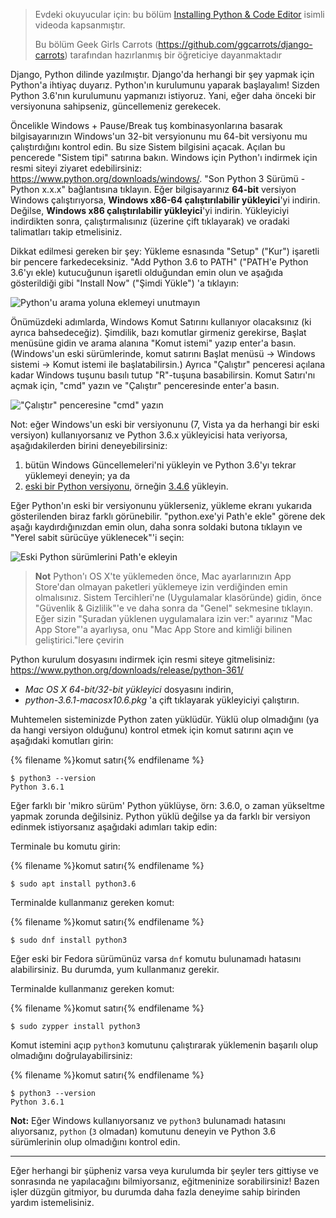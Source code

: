 > Evdeki okuyucular için: bu bölüm [Installing Python & Code Editor](https://www.youtube.com/watch?v=pVTaqzKZCdA) isimli videoda kapsanmıştır.
> 
> Bu bölüm Geek Girls Carrots (https://github.com/ggcarrots/django-carrots) tarafından hazırlanmış bir öğreticiye dayanmaktadır

Django, Python dilinde yazılmıştır. Django'da herhangi bir şey yapmak için Python'a ihtiyaç duyarız. Python'ın kurulumunu yaparak başlayalım! Sizden Python 3.6'nın kurulumunu yapmanızı istiyoruz. Yani, eğer daha önceki bir versiyonuna sahipseniz, güncellemeniz gerekecek.

<!--sec data-title="Install Python: Windows" data-id="python_windows" data-collapse=true ces-->

Öncelikle Windows + Pause/Break tuş kombinasyonlarına basarak bilgisayarınızın Windows'un 32-bit versyionunu mu 64-bit versiyonu mu çalıştırdığını kontrol edin. Bu size Sistem bilgisini açacak. Açılan bu pencerede "Sistem tipi" satırına bakın. Windows için Python'ı indirmek için resmi siteyi ziyaret edebilirsiniz: https://www.python.org/downloads/windows/. "Son Python 3 Sürümü - Python x.x.x" bağlantısına tıklayın. Eğer bilgisayarınız **64-bit** versiyon Windows çalıştırıyorsa, **Windows x86-64 çalıştırılabilir yükleyici**'yi indirin. Değilse, **Windows x86 çalıştırılabilir yükleyici**'yi indirin. Yükleyiciyi indirdikten sonra, çalıştırmalısınız (üzerine çift tıklayarak) ve oradaki talimatları takip etmelisiniz.

Dikkat edilmesi gereken bir şey: Yükleme esnasında "Setup" ("Kur") işaretli bir pencere farkedeceksiniz. "Add Python 3.6 to PATH" ("PATH'e Python 3.6'yı ekle) kutucuğunun işaretli olduğundan emin olun ve aşağıda gösterildiği gibi "Install Now" ("Şimdi Yükle") 'a tıklayın:

![Python'u arama yoluna eklemeyi unutmayın](../python_installation/images/python-installation-options.png)

Önümüzdeki adımlarda, Windows Komut Satırını kullanıyor olacaksınız (ki ayrıca bahsedeceğiz). Şimdilik, bazı komutlar girmeniz gerekirse, Başlat menüsüne gidin ve arama alanına "Komut istemi" yazıp enter'a basın. (Windows'un eski sürümlerinde, komut satırını Başlat menüsü → Windows sistemi → Komut istemi ile başlatabilirsin.) Ayrıca "Çalıştır" penceresi açılana kadar Windows tuşunu basılı tutup "R"-tuşuna basabilirsin. Komut Satırı'nı açmak için, "cmd" yazın ve "Çalıştır" penceresinde enter'a basın.

!["Çalıştır" penceresine "cmd" yazın](../python_installation/images/windows-plus-r.png)

Not: eğer Windows'un eski bir versiyonunu (7, Vista ya da herhangi bir eski versiyon) kullanıyorsanız ve Python 3.6.x yükleyicisi hata veriyorsa, aşağıdakilerden birini deneyebilirsiniz:

1. bütün Windows Güncellemeleri'ni yükleyin ve Python 3.6'yı tekrar yüklemeyi deneyin; ya da
2. [eski bir Python versiyonu](https://www.python.org/downloads/windows/), örneğin [3.4.6](https://www.python.org/downloads/release/python-346/) yükleyin.

Eğer Python'ın eski bir versiyonunu yüklerseniz, yükleme ekranı yukarıda gösterilenden biraz farklı görünebilir. "python.exe'yi Path'e ekle" görene dek aşağı kaydırdığınızdan emin olun, daha sonra soldaki butona tıklayın ve "Yerel sabit sürücüye yüklenecek"'i seçin:

![Eski Python sürümlerini Path'e ekleyin](../python_installation/images/add_python_to_windows_path.png)

<!--endsec-->

<!--sec data-title="Install Python: OS X" data-id="python_OSX"
data-collapse=true ces-->

> **Not** Python'ı OS X'te yüklemeden önce, Mac ayarlarınızın App Store'dan olmayan paketleri yüklemeye izin verdiğinden emin olmalısınız. Sistem Tercihleri'ne (Uygulamalar klasöründe) gidin, önce "Güvenlik & Gizlilik"'e ve daha sonra da "Genel" sekmesine tıklayın. Eğer sizin "Şuradan yüklenen uygulamalara izin ver:" ayarınız "Mac App Store"'a ayarlıysa, onu "Mac App Store and kimliği bilinen geliştirici."lere çevirin

Python kurulum dosyasını indirmek için resmi siteye gitmelisiniz: https://www.python.org/downloads/release/python-361/

* *Mac OS X 64-bit/32-bit yükleyici* dosyasını indirin,
* *python-3.6.1-macosx10.6.pkg* 'a çift tıklayarak yükleyiciyi çalıştırın.

<!--endsec-->

<!--sec data-title="Install Python: Linux" data-id="python_linux"
data-collapse=true ces-->

Muhtemelen sisteminizde Python zaten yüklüdür. Yüklü olup olmadığını (ya da hangi versiyon olduğunu) kontrol etmek için komut satırını açın ve aşağıdaki komutları girin: 

{% filename %}komut satırı{% endfilename %}

    $ python3 --version
    Python 3.6.1
    

Eğer farklı bir 'mikro sürüm' Python yüklüyse, örn: 3.6.0, o zaman yükseltme yapmak zorunda değilsiniz. Python yüklü değilse ya da farklı bir versiyon edinmek istiyorsanız aşağıdaki adımları takip edin:

<!--endsec-->

<!--sec data-title="Install Python: Debian or Ubuntu" data-id="python_debian" data-collapse=true ces-->

Terminale bu komutu girin:

{% filename %}komut satırı{% endfilename %}

    $ sudo apt install python3.6
    

<!--endsec-->

<!--sec data-title="Install Python: Fedora" data-id="python_fedora"
data-collapse=true ces-->

Terminalde kullanmanız gereken komut:

{% filename %}komut satırı{% endfilename %}

    $ sudo dnf install python3
    

Eğer eski bir Fedora sürümünüz varsa `dnf` komutu bulunamadı hatasını alabilirsiniz. Bu durumda, yum kullanmanız gerekir.

<!--endsec-->

<!--sec data-title="Install Python: openSUSE" data-id="python_openSUSE"
data-collapse=true ces-->

Terminalde kullanmanız gereken komut:

{% filename %}komut satırı{% endfilename %}

    $ sudo zypper install python3
    

<!--endsec-->

Komut istemini açıp `python3` komutunu çalıştırarak yüklemenin başarılı olup olmadığını doğrulayabilirsiniz:

{% filename %}komut satırı{% endfilename %}

    $ python3 --version
    Python 3.6.1
    

**Not:** Eğer Windows kullanıyorsanız ve `python3` bulunamadı hatasını alıyorsanız, `python` (`3` olmadan) komutunu deneyin ve Python 3.6 sürümlerinin olup olmadığını kontrol edin.

* * *

Eğer herhangi bir şüpheniz varsa veya kurulumda bir şeyler ters gittiyse ve sonrasında ne yapılacağını bilmiyorsanız, eğitmeninize sorabilirsiniz! Bazen işler düzgün gitmiyor, bu durumda daha fazla deneyime sahip birinden yardım istemelisiniz.